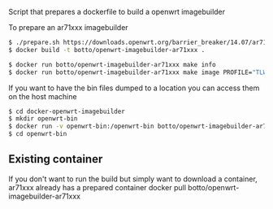 Script that prepares a dockerfile to build a openwrt imagebuilder

To prepare an ar71xxx imagebuilder

```bash
$ ./prepare.sh https://downloads.openwrt.org/barrier_breaker/14.07/ar71xx/generic/OpenWrt-ImageBuilder-ar71xx_generic-for-linux-x86_64.tar.bz2
$ docker build -t botto/openwrt-imagebuilder-ar71xxx .
```


```bash
$ docker run botto/openwrt-imagebuilder-ar71xxx make info
$ docker run botto/openwrt-imagebuilder-ar71xxx make image PROFILE="TLWR703"
```

If you want to have the bin files dumped to a location you can access them on the host machine

```bash
$ cd docker-openwrt-imagebuilder
$ mkdir openwrt-bin
$ docker run -v openwrt-bin:/openwrt-bin botto/openwrt-imagebuilder-ar71xxx make image PROFILE="TLWR703" BIN_DIR="/openwrt-bin"
$ cd openwrt-bin
```

## Existing container
If you don't want to run the build but simply want to download a container, ar71xxx already has a prepared container
docker pull botto/openwrt-imagebuilder-ar71xxx


